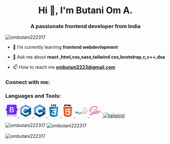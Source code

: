 <h1 align="center">Hi 👋, I'm Butani Om A.</h1>
<h3 align="center">A passionate frontend developer from India</h3>

<p align="left"> <img src="https://komarev.com/ghpvc/?username=ombutani222317&label=Profile%20views&color=0e75b6&style=flat" alt="ombutani222317" /> </p>

- 🌱 I’m currently learning **frontend webdevlopment**

- 💬 Ask me about **react ,html,css,sass,tailwind css,bootstrap,c,c++,dsa**

- 📫 How to reach me **ombutani2223@gmail.com**

<h3 align="left">Connect with me:</h3>
<p align="left">
</p>

<h3 align="left">Languages and Tools:</h3>
<p align="left"> <a href="https://getbootstrap.com" target="_blank" rel="noreferrer"> <img src="https://raw.githubusercontent.com/devicons/devicon/master/icons/bootstrap/bootstrap-plain-wordmark.svg" alt="bootstrap" width="40" height="40"/> </a> <a href="https://www.cprogramming.com/" target="_blank" rel="noreferrer"> <img src="https://raw.githubusercontent.com/devicons/devicon/master/icons/c/c-original.svg" alt="c" width="40" height="40"/> </a> <a href="https://www.w3schools.com/cpp/" target="_blank" rel="noreferrer"> <img src="https://raw.githubusercontent.com/devicons/devicon/master/icons/cplusplus/cplusplus-original.svg" alt="cplusplus" width="40" height="40"/> </a> <a href="https://www.w3schools.com/css/" target="_blank" rel="noreferrer"> <img src="https://raw.githubusercontent.com/devicons/devicon/master/icons/css3/css3-original-wordmark.svg" alt="css3" width="40" height="40"/> </a> <a href="https://www.w3.org/html/" target="_blank" rel="noreferrer"> <img src="https://raw.githubusercontent.com/devicons/devicon/master/icons/html5/html5-original-wordmark.svg" alt="html5" width="40" height="40"/> </a> <a href="https://www.mysql.com/" target="_blank" rel="noreferrer"> <img src="https://raw.githubusercontent.com/devicons/devicon/master/icons/mysql/mysql-original-wordmark.svg" alt="mysql" width="40" height="40"/> </a> <a href="https://sass-lang.com" target="_blank" rel="noreferrer"> <img src="https://raw.githubusercontent.com/devicons/devicon/master/icons/sass/sass-original.svg" alt="sass" width="40" height="40"/> </a> <a href="https://tailwindcss.com/" target="_blank" rel="noreferrer"> <img src="https://www.vectorlogo.zone/logos/tailwindcss/tailwindcss-icon.svg" alt="tailwind" width="40" height="40"/> </a> </p>

<p><img align="left" src="https://github-readme-stats.vercel.app/api/top-langs?username=ombutani222317&show_icons=true&locale=en&layout=compact" alt="ombutani222317" /></p>

<p>&nbsp;<img align="center" src="https://github-readme-stats.vercel.app/api?username=ombutani222317&show_icons=true&locale=en" alt="ombutani222317" /></p>

<p><img align="center" src="https://github-readme-streak-stats.herokuapp.com/?user=ombutani222317&" alt="ombutani222317" /></p>
